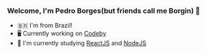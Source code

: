 ### Welcome, I'm Pedro Borges(but friends call me Borgin) 👋

<!--
**BorgesPedro/BorgesPedro** is a ✨ _special_ ✨ repository because its `README.md` (this file) appears on your GitHub profile.

Here are some ideas to get you started:


- 👯 I’m looking to collaborate on ...
- 🤔 I’m looking for help with ...
- 💬 Ask me about ...
- 📫 How to reach me: ...
- 😄 Pronouns: ...
- ⚡ Fun fact: ...

- 🔭 Looking for new opportunities
-->
- 🇧🇷 I'm from Brazil!
- 🖥️ Currently working on [Codeby](https://github.com/codeby-global)
- 🌱 I'm currently studying [ReactJS](https://reactjs.org/) and [NodeJS](https://nodejs.org/)

